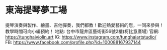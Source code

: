 # 東海提琴夢工場
提琴演奏與製作、繪畫、吉他彈奏，我們都教！歡迎熱愛藝術的您，一同來參與！
教學時間可向小編預約！
地點: 台中市龍井區藝術街56號2樓(柯比意廣場)
官網: https://tunghaiviolin.art
IG: https://www.instagram.com/tunghaiartstudio/
FB: https://www.facebook.com/profile.php?id=100088167937144